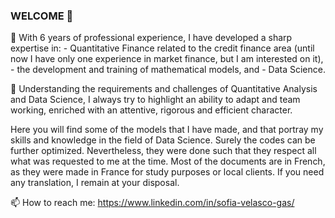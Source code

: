 ### WELCOME 👋

🔭 With 6 years of professional experience, I have developed a sharp expertise in:
    - Quantitative Finance related to the credit finance area (until now I have only one experience in market finance, but I am interested on it),
    - the development and training of mathematical models, and
    - Data Science.

🌱 Understanding the requirements and challenges of Quantitative Analysis and Data Science, I always try to highlight an ability to adapt and team working, enriched with an attentive, rigorous and efficient character.

Here you will find some of the models that I have made, and that portray my skills and knowledge in the field of Data Science.
Surely the codes can be further optimized. Nevertheless, they were done such that they respect all what was requested to me at the time.
Most of the documents are in French, as they were made in France for study purposes or local clients. If you need any translation, I remain at your disposal.

📫 How to reach me: https://www.linkedin.com/in/sofia-velasco-gas/

